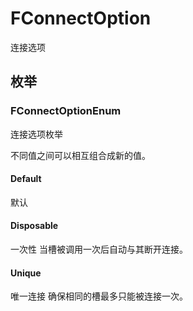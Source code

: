 # FConnectOption
连接选项

## 枚举

### FConnectOptionEnum
连接选项枚举

不同值之间可以相互组合成新的值。

#### Default
默认

#### Disposable
一次性
当槽被调用一次后自动与其断开连接。

#### Unique
唯一连接
确保相同的槽最多只能被连接一次。
